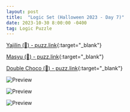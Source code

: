```yaml
---
layout: post
title:  "Logic Set (Halloween 2023 - Day 7)"
date: 2023-10-30 8:00:00 -0400
tag: Logic Puzzle
---
```


[Yajilin (🎃) - puzz.link](https://puzz.link/p?yajilin/b/10/10/0.2.21200.0.23210.0.42i0.b0.b0.c0.b0.0.a0.0.b0.i0.d0.d0.a0.e0.a0.b0.a0.a0.b0.c0.a0.c0.i){:target="_blank"}

[Masyu (🎃) - puzz.link](https://puzz.link/p?mashu/10/10/41100042202io00000l1c010aa01110000){:target="_blank"}

[Double Choco (🎃) - puzz.link](https://puzz.link/p?dbchoco/10/10/o3ufee003ohho3s7fu7szzy8m1q1g1x){:target="_blank"}

![Preview](https://puzz.link/pv?frame=5&simpleloop/10/10/o0jo71e1c0c0e47sjoo0)

![Preview](https://puzz.link/pv?frame=5&akari/10/10/qa..h.g.g..h.6..gch.g6.h78.ici.ichbic.m.hbk1..h)

![Preview](https://puzz.link/pv?frame=5&dbchoco/10/10/o3ufee003ohho3s7fu7szzy8m1q1g1x)
